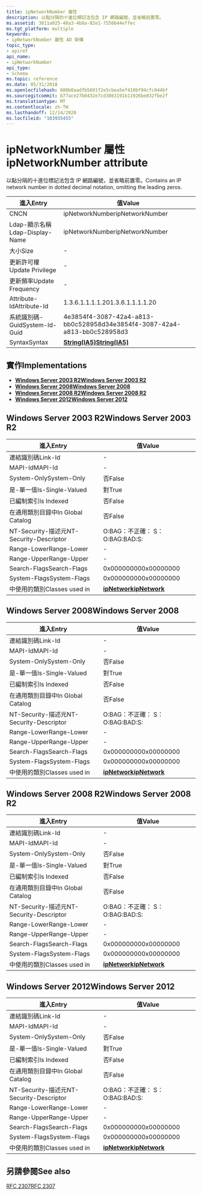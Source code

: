 ```yaml
---
title: ipNetworkNumber 屬性
description: 以點分隔的十進位標記法包含 IP 網路編號，並省略前置零。
ms.assetid: 3811a025-40a3-4b8a-82e1-7556644effec
ms.tgt_platform: multiple
keywords:
- ipNetworkNumber 屬性 AD 架構
topic_type:
- apiref
api_name:
- ipNetworkNumber
api_type:
- Schema
ms.topic: reference
ms.date: 05/31/2018
ms.openlocfilehash: 600b0aadfb5691f2e5cbea5ef410bf94cfc044bf
ms.sourcegitcommit: b77ace27b0432e7cd3863191b11926be032fbe2f
ms.translationtype: MT
ms.contentlocale: zh-TW
ms.lasthandoff: 12/14/2020
ms.locfileid: "103935455"
---
```

# <a name="ipnetworknumber-attribute"></a><span data-ttu-id="4d1d0-104">ipNetworkNumber 屬性</span><span class="sxs-lookup"><span data-stu-id="4d1d0-104">ipNetworkNumber attribute</span></span>

<span data-ttu-id="4d1d0-105">以點分隔的十進位標記法包含 IP 網路編號，並省略前置零。</span><span class="sxs-lookup"><span data-stu-id="4d1d0-105">Contains an IP network number in dotted decimal notation, omitting the leading zeros.</span></span>



| <span data-ttu-id="4d1d0-106">進入</span><span class="sxs-lookup"><span data-stu-id="4d1d0-106">Entry</span></span> | <span data-ttu-id="4d1d0-107">值</span><span class="sxs-lookup"><span data-stu-id="4d1d0-107">Value</span></span> |
|-------------------|--------------------------------------|
| <span data-ttu-id="4d1d0-108">CN</span><span class="sxs-lookup"><span data-stu-id="4d1d0-108">CN</span></span>                | <span data-ttu-id="4d1d0-109">ipNetworkNumber</span><span class="sxs-lookup"><span data-stu-id="4d1d0-109">ipNetworkNumber</span></span>                      |
| <span data-ttu-id="4d1d0-110">Ldap-顯示名稱</span><span class="sxs-lookup"><span data-stu-id="4d1d0-110">Ldap-Display-Name</span></span> | <span data-ttu-id="4d1d0-111">ipNetworkNumber</span><span class="sxs-lookup"><span data-stu-id="4d1d0-111">ipNetworkNumber</span></span>                      |
| <span data-ttu-id="4d1d0-112">大小</span><span class="sxs-lookup"><span data-stu-id="4d1d0-112">Size</span></span>              | \-                                   |
| <span data-ttu-id="4d1d0-113">更新許可權</span><span class="sxs-lookup"><span data-stu-id="4d1d0-113">Update Privilege</span></span>  | \-                                   |
| <span data-ttu-id="4d1d0-114">更新頻率</span><span class="sxs-lookup"><span data-stu-id="4d1d0-114">Update Frequency</span></span>  | \-                                   |
| <span data-ttu-id="4d1d0-115">Attribute-Id</span><span class="sxs-lookup"><span data-stu-id="4d1d0-115">Attribute-Id</span></span>      | <span data-ttu-id="4d1d0-116">1.3.6.1.1.1.1.20</span><span class="sxs-lookup"><span data-stu-id="4d1d0-116">1.3.6.1.1.1.1.20</span></span>                     |
| <span data-ttu-id="4d1d0-117">系統識別碼-Guid</span><span class="sxs-lookup"><span data-stu-id="4d1d0-117">System-Id-Guid</span></span>    | <span data-ttu-id="4d1d0-118">4e3854f4-3087-42a4-a813-bb0c528958d3</span><span class="sxs-lookup"><span data-stu-id="4d1d0-118">4e3854f4-3087-42a4-a813-bb0c528958d3</span></span> |
| <span data-ttu-id="4d1d0-119">Syntax</span><span class="sxs-lookup"><span data-stu-id="4d1d0-119">Syntax</span></span>            | [<span data-ttu-id="4d1d0-120">**String(IA5)**</span><span class="sxs-lookup"><span data-stu-id="4d1d0-120">**String(IA5)**</span></span>](s-string-ia5.md)  |



## <a name="implementations"></a><span data-ttu-id="4d1d0-121">實作</span><span class="sxs-lookup"><span data-stu-id="4d1d0-121">Implementations</span></span>

-   [<span data-ttu-id="4d1d0-122">**Windows Server 2003 R2**</span><span class="sxs-lookup"><span data-stu-id="4d1d0-122">**Windows Server 2003 R2**</span></span>](#windows-server-2003-r2)
-   [<span data-ttu-id="4d1d0-123">**Windows Server 2008**</span><span class="sxs-lookup"><span data-stu-id="4d1d0-123">**Windows Server 2008**</span></span>](#windows-server-2008)
-   [<span data-ttu-id="4d1d0-124">**Windows Server 2008 R2**</span><span class="sxs-lookup"><span data-stu-id="4d1d0-124">**Windows Server 2008 R2**</span></span>](#windows-server-2008-r2)
-   [<span data-ttu-id="4d1d0-125">**Windows Server 2012**</span><span class="sxs-lookup"><span data-stu-id="4d1d0-125">**Windows Server 2012**</span></span>](#windows-server-2012)

## <a name="windows-server-2003-r2"></a><span data-ttu-id="4d1d0-126">Windows Server 2003 R2</span><span class="sxs-lookup"><span data-stu-id="4d1d0-126">Windows Server 2003 R2</span></span>



| <span data-ttu-id="4d1d0-127">進入</span><span class="sxs-lookup"><span data-stu-id="4d1d0-127">Entry</span></span> | <span data-ttu-id="4d1d0-128">值</span><span class="sxs-lookup"><span data-stu-id="4d1d0-128">Value</span></span> |
|------------------------|---------------------------------------------|
| <span data-ttu-id="4d1d0-129">連結識別碼</span><span class="sxs-lookup"><span data-stu-id="4d1d0-129">Link-Id</span></span>                | \-                                          |
| <span data-ttu-id="4d1d0-130">MAPI-Id</span><span class="sxs-lookup"><span data-stu-id="4d1d0-130">MAPI-Id</span></span>                | \-                                          |
| <span data-ttu-id="4d1d0-131">System-Only</span><span class="sxs-lookup"><span data-stu-id="4d1d0-131">System-Only</span></span>            | <span data-ttu-id="4d1d0-132">否</span><span class="sxs-lookup"><span data-stu-id="4d1d0-132">False</span></span>                                       |
| <span data-ttu-id="4d1d0-133">是-單一值</span><span class="sxs-lookup"><span data-stu-id="4d1d0-133">Is-Single-Valued</span></span>       | <span data-ttu-id="4d1d0-134">對</span><span class="sxs-lookup"><span data-stu-id="4d1d0-134">True</span></span>                                        |
| <span data-ttu-id="4d1d0-135">已編制索引</span><span class="sxs-lookup"><span data-stu-id="4d1d0-135">Is Indexed</span></span>             | <span data-ttu-id="4d1d0-136">否</span><span class="sxs-lookup"><span data-stu-id="4d1d0-136">False</span></span>                                       |
| <span data-ttu-id="4d1d0-137">在通用類別目錄中</span><span class="sxs-lookup"><span data-stu-id="4d1d0-137">In Global Catalog</span></span>      | <span data-ttu-id="4d1d0-138">否</span><span class="sxs-lookup"><span data-stu-id="4d1d0-138">False</span></span>                                       |
| <span data-ttu-id="4d1d0-139">NT-Security-描述元</span><span class="sxs-lookup"><span data-stu-id="4d1d0-139">NT-Security-Descriptor</span></span> | <span data-ttu-id="4d1d0-140">O:BAG：不正確： S：</span><span class="sxs-lookup"><span data-stu-id="4d1d0-140">O:BAG:BAD:S:</span></span>                                |
| <span data-ttu-id="4d1d0-141">Range-Lower</span><span class="sxs-lookup"><span data-stu-id="4d1d0-141">Range-Lower</span></span>            | \-                                          |
| <span data-ttu-id="4d1d0-142">Range-Upper</span><span class="sxs-lookup"><span data-stu-id="4d1d0-142">Range-Upper</span></span>            | \-                                          |
| <span data-ttu-id="4d1d0-143">Search-Flags</span><span class="sxs-lookup"><span data-stu-id="4d1d0-143">Search-Flags</span></span>           | <span data-ttu-id="4d1d0-144">0x00000000</span><span class="sxs-lookup"><span data-stu-id="4d1d0-144">0x00000000</span></span>                                  |
| <span data-ttu-id="4d1d0-145">System-Flags</span><span class="sxs-lookup"><span data-stu-id="4d1d0-145">System-Flags</span></span>           | <span data-ttu-id="4d1d0-146">0x00000000</span><span class="sxs-lookup"><span data-stu-id="4d1d0-146">0x00000000</span></span>                                  |
| <span data-ttu-id="4d1d0-147">中使用的類別</span><span class="sxs-lookup"><span data-stu-id="4d1d0-147">Classes used in</span></span>        | [<span data-ttu-id="4d1d0-148">**ipNetwork**</span><span class="sxs-lookup"><span data-stu-id="4d1d0-148">**ipNetwork**</span></span>](c-ipnetwork.md)<br/> |



## <a name="windows-server-2008"></a><span data-ttu-id="4d1d0-149">Windows Server 2008</span><span class="sxs-lookup"><span data-stu-id="4d1d0-149">Windows Server 2008</span></span>



| <span data-ttu-id="4d1d0-150">進入</span><span class="sxs-lookup"><span data-stu-id="4d1d0-150">Entry</span></span> | <span data-ttu-id="4d1d0-151">值</span><span class="sxs-lookup"><span data-stu-id="4d1d0-151">Value</span></span> |
|------------------------|---------------------------------------------|
| <span data-ttu-id="4d1d0-152">連結識別碼</span><span class="sxs-lookup"><span data-stu-id="4d1d0-152">Link-Id</span></span>                | \-                                          |
| <span data-ttu-id="4d1d0-153">MAPI-Id</span><span class="sxs-lookup"><span data-stu-id="4d1d0-153">MAPI-Id</span></span>                | \-                                          |
| <span data-ttu-id="4d1d0-154">System-Only</span><span class="sxs-lookup"><span data-stu-id="4d1d0-154">System-Only</span></span>            | <span data-ttu-id="4d1d0-155">否</span><span class="sxs-lookup"><span data-stu-id="4d1d0-155">False</span></span>                                       |
| <span data-ttu-id="4d1d0-156">是-單一值</span><span class="sxs-lookup"><span data-stu-id="4d1d0-156">Is-Single-Valued</span></span>       | <span data-ttu-id="4d1d0-157">對</span><span class="sxs-lookup"><span data-stu-id="4d1d0-157">True</span></span>                                        |
| <span data-ttu-id="4d1d0-158">已編制索引</span><span class="sxs-lookup"><span data-stu-id="4d1d0-158">Is Indexed</span></span>             | <span data-ttu-id="4d1d0-159">否</span><span class="sxs-lookup"><span data-stu-id="4d1d0-159">False</span></span>                                       |
| <span data-ttu-id="4d1d0-160">在通用類別目錄中</span><span class="sxs-lookup"><span data-stu-id="4d1d0-160">In Global Catalog</span></span>      | <span data-ttu-id="4d1d0-161">否</span><span class="sxs-lookup"><span data-stu-id="4d1d0-161">False</span></span>                                       |
| <span data-ttu-id="4d1d0-162">NT-Security-描述元</span><span class="sxs-lookup"><span data-stu-id="4d1d0-162">NT-Security-Descriptor</span></span> | <span data-ttu-id="4d1d0-163">O:BAG：不正確： S：</span><span class="sxs-lookup"><span data-stu-id="4d1d0-163">O:BAG:BAD:S:</span></span>                                |
| <span data-ttu-id="4d1d0-164">Range-Lower</span><span class="sxs-lookup"><span data-stu-id="4d1d0-164">Range-Lower</span></span>            | \-                                          |
| <span data-ttu-id="4d1d0-165">Range-Upper</span><span class="sxs-lookup"><span data-stu-id="4d1d0-165">Range-Upper</span></span>            | \-                                          |
| <span data-ttu-id="4d1d0-166">Search-Flags</span><span class="sxs-lookup"><span data-stu-id="4d1d0-166">Search-Flags</span></span>           | <span data-ttu-id="4d1d0-167">0x00000000</span><span class="sxs-lookup"><span data-stu-id="4d1d0-167">0x00000000</span></span>                                  |
| <span data-ttu-id="4d1d0-168">System-Flags</span><span class="sxs-lookup"><span data-stu-id="4d1d0-168">System-Flags</span></span>           | <span data-ttu-id="4d1d0-169">0x00000000</span><span class="sxs-lookup"><span data-stu-id="4d1d0-169">0x00000000</span></span>                                  |
| <span data-ttu-id="4d1d0-170">中使用的類別</span><span class="sxs-lookup"><span data-stu-id="4d1d0-170">Classes used in</span></span>        | [<span data-ttu-id="4d1d0-171">**ipNetwork**</span><span class="sxs-lookup"><span data-stu-id="4d1d0-171">**ipNetwork**</span></span>](c-ipnetwork.md)<br/> |



## <a name="windows-server-2008-r2"></a><span data-ttu-id="4d1d0-172">Windows Server 2008 R2</span><span class="sxs-lookup"><span data-stu-id="4d1d0-172">Windows Server 2008 R2</span></span>



| <span data-ttu-id="4d1d0-173">進入</span><span class="sxs-lookup"><span data-stu-id="4d1d0-173">Entry</span></span> | <span data-ttu-id="4d1d0-174">值</span><span class="sxs-lookup"><span data-stu-id="4d1d0-174">Value</span></span> |
|------------------------|---------------------------------------------|
| <span data-ttu-id="4d1d0-175">連結識別碼</span><span class="sxs-lookup"><span data-stu-id="4d1d0-175">Link-Id</span></span>                | \-                                          |
| <span data-ttu-id="4d1d0-176">MAPI-Id</span><span class="sxs-lookup"><span data-stu-id="4d1d0-176">MAPI-Id</span></span>                | \-                                          |
| <span data-ttu-id="4d1d0-177">System-Only</span><span class="sxs-lookup"><span data-stu-id="4d1d0-177">System-Only</span></span>            | <span data-ttu-id="4d1d0-178">否</span><span class="sxs-lookup"><span data-stu-id="4d1d0-178">False</span></span>                                       |
| <span data-ttu-id="4d1d0-179">是-單一值</span><span class="sxs-lookup"><span data-stu-id="4d1d0-179">Is-Single-Valued</span></span>       | <span data-ttu-id="4d1d0-180">對</span><span class="sxs-lookup"><span data-stu-id="4d1d0-180">True</span></span>                                        |
| <span data-ttu-id="4d1d0-181">已編制索引</span><span class="sxs-lookup"><span data-stu-id="4d1d0-181">Is Indexed</span></span>             | <span data-ttu-id="4d1d0-182">否</span><span class="sxs-lookup"><span data-stu-id="4d1d0-182">False</span></span>                                       |
| <span data-ttu-id="4d1d0-183">在通用類別目錄中</span><span class="sxs-lookup"><span data-stu-id="4d1d0-183">In Global Catalog</span></span>      | <span data-ttu-id="4d1d0-184">否</span><span class="sxs-lookup"><span data-stu-id="4d1d0-184">False</span></span>                                       |
| <span data-ttu-id="4d1d0-185">NT-Security-描述元</span><span class="sxs-lookup"><span data-stu-id="4d1d0-185">NT-Security-Descriptor</span></span> | <span data-ttu-id="4d1d0-186">O:BAG：不正確： S：</span><span class="sxs-lookup"><span data-stu-id="4d1d0-186">O:BAG:BAD:S:</span></span>                                |
| <span data-ttu-id="4d1d0-187">Range-Lower</span><span class="sxs-lookup"><span data-stu-id="4d1d0-187">Range-Lower</span></span>            | \-                                          |
| <span data-ttu-id="4d1d0-188">Range-Upper</span><span class="sxs-lookup"><span data-stu-id="4d1d0-188">Range-Upper</span></span>            | \-                                          |
| <span data-ttu-id="4d1d0-189">Search-Flags</span><span class="sxs-lookup"><span data-stu-id="4d1d0-189">Search-Flags</span></span>           | <span data-ttu-id="4d1d0-190">0x00000000</span><span class="sxs-lookup"><span data-stu-id="4d1d0-190">0x00000000</span></span>                                  |
| <span data-ttu-id="4d1d0-191">System-Flags</span><span class="sxs-lookup"><span data-stu-id="4d1d0-191">System-Flags</span></span>           | <span data-ttu-id="4d1d0-192">0x00000000</span><span class="sxs-lookup"><span data-stu-id="4d1d0-192">0x00000000</span></span>                                  |
| <span data-ttu-id="4d1d0-193">中使用的類別</span><span class="sxs-lookup"><span data-stu-id="4d1d0-193">Classes used in</span></span>        | [<span data-ttu-id="4d1d0-194">**ipNetwork**</span><span class="sxs-lookup"><span data-stu-id="4d1d0-194">**ipNetwork**</span></span>](c-ipnetwork.md)<br/> |



## <a name="windows-server-2012"></a><span data-ttu-id="4d1d0-195">Windows Server 2012</span><span class="sxs-lookup"><span data-stu-id="4d1d0-195">Windows Server 2012</span></span>



| <span data-ttu-id="4d1d0-196">進入</span><span class="sxs-lookup"><span data-stu-id="4d1d0-196">Entry</span></span> | <span data-ttu-id="4d1d0-197">值</span><span class="sxs-lookup"><span data-stu-id="4d1d0-197">Value</span></span> |
|------------------------|---------------------------------------------|
| <span data-ttu-id="4d1d0-198">連結識別碼</span><span class="sxs-lookup"><span data-stu-id="4d1d0-198">Link-Id</span></span>                | \-                                          |
| <span data-ttu-id="4d1d0-199">MAPI-Id</span><span class="sxs-lookup"><span data-stu-id="4d1d0-199">MAPI-Id</span></span>                | \-                                          |
| <span data-ttu-id="4d1d0-200">System-Only</span><span class="sxs-lookup"><span data-stu-id="4d1d0-200">System-Only</span></span>            | <span data-ttu-id="4d1d0-201">否</span><span class="sxs-lookup"><span data-stu-id="4d1d0-201">False</span></span>                                       |
| <span data-ttu-id="4d1d0-202">是-單一值</span><span class="sxs-lookup"><span data-stu-id="4d1d0-202">Is-Single-Valued</span></span>       | <span data-ttu-id="4d1d0-203">對</span><span class="sxs-lookup"><span data-stu-id="4d1d0-203">True</span></span>                                        |
| <span data-ttu-id="4d1d0-204">已編制索引</span><span class="sxs-lookup"><span data-stu-id="4d1d0-204">Is Indexed</span></span>             | <span data-ttu-id="4d1d0-205">否</span><span class="sxs-lookup"><span data-stu-id="4d1d0-205">False</span></span>                                       |
| <span data-ttu-id="4d1d0-206">在通用類別目錄中</span><span class="sxs-lookup"><span data-stu-id="4d1d0-206">In Global Catalog</span></span>      | <span data-ttu-id="4d1d0-207">否</span><span class="sxs-lookup"><span data-stu-id="4d1d0-207">False</span></span>                                       |
| <span data-ttu-id="4d1d0-208">NT-Security-描述元</span><span class="sxs-lookup"><span data-stu-id="4d1d0-208">NT-Security-Descriptor</span></span> | <span data-ttu-id="4d1d0-209">O:BAG：不正確： S：</span><span class="sxs-lookup"><span data-stu-id="4d1d0-209">O:BAG:BAD:S:</span></span>                                |
| <span data-ttu-id="4d1d0-210">Range-Lower</span><span class="sxs-lookup"><span data-stu-id="4d1d0-210">Range-Lower</span></span>            | \-                                          |
| <span data-ttu-id="4d1d0-211">Range-Upper</span><span class="sxs-lookup"><span data-stu-id="4d1d0-211">Range-Upper</span></span>            | \-                                          |
| <span data-ttu-id="4d1d0-212">Search-Flags</span><span class="sxs-lookup"><span data-stu-id="4d1d0-212">Search-Flags</span></span>           | <span data-ttu-id="4d1d0-213">0x00000000</span><span class="sxs-lookup"><span data-stu-id="4d1d0-213">0x00000000</span></span>                                  |
| <span data-ttu-id="4d1d0-214">System-Flags</span><span class="sxs-lookup"><span data-stu-id="4d1d0-214">System-Flags</span></span>           | <span data-ttu-id="4d1d0-215">0x00000000</span><span class="sxs-lookup"><span data-stu-id="4d1d0-215">0x00000000</span></span>                                  |
| <span data-ttu-id="4d1d0-216">中使用的類別</span><span class="sxs-lookup"><span data-stu-id="4d1d0-216">Classes used in</span></span>        | [<span data-ttu-id="4d1d0-217">**ipNetwork**</span><span class="sxs-lookup"><span data-stu-id="4d1d0-217">**ipNetwork**</span></span>](c-ipnetwork.md)<br/> |



## <a name="see-also"></a><span data-ttu-id="4d1d0-218">另請參閱</span><span class="sxs-lookup"><span data-stu-id="4d1d0-218">See also</span></span>

<dl> <dt>

[<span data-ttu-id="4d1d0-219">RFC 2307</span><span class="sxs-lookup"><span data-stu-id="4d1d0-219">RFC 2307</span></span>](https://www.ietf.org/rfc/rfc2307.txt)
</dt> </dl>

 

 





